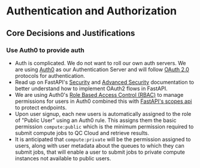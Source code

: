 # Authentication and Authorization

## Core Decisions and Justifications

### Use Auth0 to provide auth

- Auth is complicated. We do not want to roll our own auth servers. We are using [Auth0](https://auth0.com) as our Authentication Server and will follow [OAuth 2.0](https://oauth.net/2/) protocols for authentication.
- Read up on FastAPI's [Security](https://fastapi.tiangolo.com/tutorial/security/) and [Advanced Security](https://fastapi.tiangolo.com/advanced/security/) documentation to better understand how to implement OAuth2 flows in FastAPI.
- We are using Auth0's [Role Based Access Control (RBAC)](https://auth0.com/docs/authorization/rbac) to manage permissions for users in Auth0 combined this with [FastAPI's scopes api](https://fastapi.tiangolo.com/advanced/security/oauth2-scopes/) to protect endpoints.
- Upon user signup, each new users is automatically assigned to the role of "Public User" using an Auth0 rule. This assigns them the basic permission `compute:public` which is the minimum permission required to submit compute jobs to QC Cloud and retrieve results.
- It is anticipated that `compute:private` will be the permission assigned to users, along with user metadata about the queues to which they can submit jobs, that will enable a user to submit jobs to private compute instances not available to public users.
